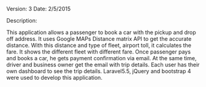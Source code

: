 Version: 3
Date: 2/5/2015

Description: 

This application allows a passenger to book a car with the pickup and drop off address. It uses Google MAPs Distance matrix API to get the accurate distance. With this distance and type of fleet, airport toll, it calculates the fare. It shows the different fleet with different fare. Once passenger pays and books a car, he gets payment confirmation via email. At the same time, driver and business owner get the email with trip details. Each user has their own dashboard to see the trip details. Laravel5.5, jQuery and bootstrap 4 were used to develop this application.  
